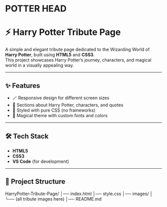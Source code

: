 # POTTER HEAD

# ⚡ Harry Potter Tribute Page

A simple and elegant tribute page dedicated to the Wizarding World of **Harry Potter**, built using **HTML5** and **CSS3**.  
This project showcases Harry Potter’s journey, characters, and magical world in a visually appealing way.

---

## ✨ Features
- 🪄 Responsive design for different screen sizes  
- 📖 Sections about Harry Potter, characters, and quotes  
- 🎨 Styled with pure CSS (no frameworks)  
- 🌌 Magical theme with custom fonts and colors  

---

## 🛠️ Tech Stack
- **HTML5**  
- **CSS3**  
- **VS Code** (for development)

---

## 📂 Project Structure
HarryPotter-Tribute-Page/
│── index.html
│── style.css
│── images/
│ └── (all tribute images here)
│── README.md




